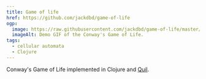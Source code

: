 ```yaml
---
title: Game of life
href: https://github.com/jackdbd/game-of-life
ogp:
  image: https://raw.githubusercontent.com/jackdbd/game-of-life/master/demo.gif
  imageAlt: Demo GIF of the Conway's Game of Life.
tags:
  - cellular automata
  - Clojure
---
```

Conway's Game of Life implemented in Clojure and [Quil](https://github.com/quil/quil).
